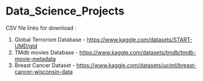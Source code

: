 # Data_Science_Projects

CSV file links for download :

1. Global Terrorism Database - https://www.kaggle.com/datasets/START-UMD/gtd
2. TMdb movies Database - https://www.kaggle.com/datasets/tmdb/tmdb-movie-metadata
3. Breast Cancer Dataset - https://www.kaggle.com/datasets/uciml/breast-cancer-wisconsin-data
